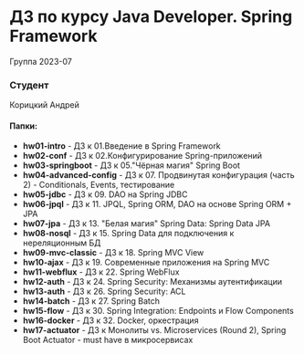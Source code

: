# ДЗ по курсу Java Developer.  Spring Framework 


Группа 2023-07

### Студент
Корицкий Андрей

#### Папки:
- **hw01-intro** - ДЗ к 01.Введение в Spring Framework
- **hw02-conf**  - ДЗ к 02.Конфигурирование Spring-приложений
- **hw03-springboot**  - ДЗ к 05."Чёрная магия" Spring Boot 
- **hw04-advanced-config**  - ДЗ к 07. Продвинутая конфигурация (часть 2) - Conditionals, Events, тестирование
- **hw05-jdbc**  - ДЗ к 09. DAO на Spring JDBC 
- **hw06-jpql**  - ДЗ к 11. JPQL, Spring ORM, DAO на основе Spring ORM + JPA
- **hw07-jpa**  - ДЗ к 13. "Белая магия" Spring Data: Spring Data JPA
- **hw08-nosql**  - ДЗ к 15. Spring Data для подключения к нереляционным БД
- **hw09-mvc-classic**  - ДЗ к 18. Spring MVC View
- **hw10-ajax**  - ДЗ к 19. Современные приложения на Spring MVC
- **hw11-webflux**  - ДЗ к 22. Spring WebFlux
- **hw12-auth**  - ДЗ к 24. Spring Security: Механизмы аутентификации
- **hw13-auth**  - ДЗ к 26. Spring Security: ACL
- **hw14-batch**  - ДЗ к 27. Spring Batch
- **hw15-flow**  - ДЗ к 30. Spring Integration: Endpoints и Flow Components 
- **hw16-docker**  - ДЗ к 32. Docker, оркестрация
- **hw17-actuator** - ДЗ к Монолиты vs. Microservices (Round 2), Spring Boot Actuator - must have в микросервисах